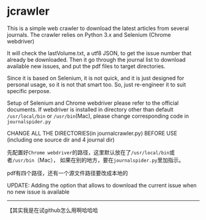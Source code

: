 # jcrawler

This is a simple web crawler to download the latest articles from several journals.
The crawler relies on Python 3.x and Selenium (Chrome webdriver)

It will check the lastVolume.txt, a utf8 JSON, to get the issue number that already be downloaded.
Then it go through the journal list to download available new issues,
and put the pdf files to target directories.

Since it is based on Selenium, it is not quick, and it is just designed for personal usage, so it is not that smart too.
So, just re-engineer it to suit specific perpose.

Setup of Selenium and Chrome webdriver please refer to the official documents. If webdriver is installed in directory other than default `/usr/local/bin` or `/usr/bin`(Mac), please change corresponding code in `journalspider.py`

CHANGE ALL THE DIRECTORIES(in journalcrawler.py) BEFORE USE (including one source dir and 4 journal dir)

先配置好`Chrome webdriver`的路径，这里默认放在了`/usr/local/bin`或者`/usr/bin`（Mac）， 如果在别的地方，要在`journalspider.py`里加指示。

pdf有四个路径，还有一个源文件路径要改成本地的

UPDATE: 
Adding the option that allows to download the current issue when no new issue is available

***
【其实我是在试github怎么用啊哈哈哈
